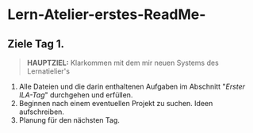# Lern-Atelier-erstes-ReadMe-
## Ziele Tag 1.

> **HAUPTZIEL:** Klarkommen mit dem mir neuen Systems des Lernatielier's

1. Alle Dateien und die darin enthaltenen Aufgaben im Abschnitt "*Erster ILA-Tag*" durchgehen und erfüllen.
2. Beginnen nach einem eventuellen Projekt zu suchen. Ideen aufschreiben.
3. Planung für den nächsten Tag.
